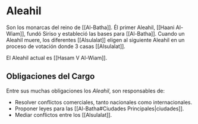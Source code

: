 # Aleahil

Son los monarcas del reino de [[Al-Batha]]. Él primer Aleahil, [[Haani Al-Wiam]], fundó Siriso y estableció las bases para [[Al-Batha]]. Cuando un Aleahil muere, los diferentes [[Alsulalat]] eligen al siguiente Aleahil en un proceso de votación donde 3 casas [[Alsulalat]].

El Aleahil actual es [[Hasam V Al-Wiam]].

## Obligaciones del Cargo

Entre sus muchas obligaciones los *Aleahil*, son responsables de:
- Resolver conflictos comerciales, tanto nacionales como internacionales.
- Proponer leyes para las [[Al-Batha#Ciudades Principales|ciudades]].
- Mediar conflictos entre los [[Alsulalat]].